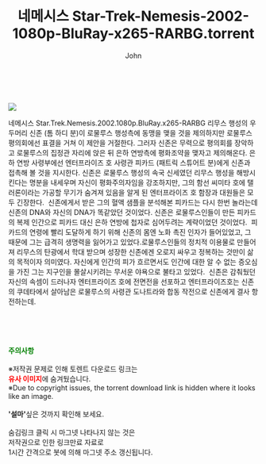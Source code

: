 ﻿---
layout: post
title:  "    네메시스 Star-Trek-Nemesis-2002-1080p-BluRay-x265-RARBG.torrent"
author: John
categories: [ 영화 ]
tags: [  ]
image: https://torrentrj54.com/uploadfile/full/60af7c74bd23c291b6fa5103acb550bea0f7c2a6.jpg 
description: "    네메시스 Star-Trek-Nemesis-2002-1080p-BluRay-x265-RARBG torrent 정보 공유"
toc: true
toc_sticky: true
---

<br>
<p><img src="https://torrentrj54.com/uploadfile/full/60af7c74bd23c291b6fa5103acb550bea0f7c2a6.jpg"/></p>
 네메시스 Star.Trek.Nemesis.2002.1080p.BluRay.x265-RARBG 리무스 행성의 우두머리 신존 (톰 하디 분)이 로물루스 행성측에 동맹을 맺을 것을 제의하지만 로물루스 평의회에선 표결을 거쳐 이 제안을 거절한다. 그러자 신존은 무력으로 평의회를 장악하고 로물루스의 집정관 자리에 앉은 뒤 은하 연방측에 평화조약을 맺자고 제의해온다. 은하 연방 사령부에선 엔터프라이즈 호 사령관 피카드 (패트릭 스튜어트 분)에게 신존과 접촉해 볼 것을 지시한다. 신존은 로물루스 행성의 속국 신세였던 리무스 행성을 해방시킨다는 명분을 내세우며 자신이 평화주의자임을 강조하지만, 그의 함선 씨미타 호에 탤러론이라는 가공할 무기가 숨겨져 있음을 알게 된 엔터프라이즈 호 함장과 대원들은 모두 긴장한다.  신존에게서 받은 그의 혈액 샘플을 분석해본 피카드는 다시 한번 놀라는데 신존의 DNA와 자신의 DNA가 똑같았던 것이었다. 신존은 로물루스인들이 만든 피카드의 복제 인간으로 피카드 대신 은하 연방에 첩자로 심어두려는 계략이었던 것이었다.  피카드의 연령에 빨리 도달하게 하기 위해 신존의 몸엔 노화 촉진 인자가 들어있었고, 그 때문에 그는 급격히 생명력을 잃어가고 있었다.로물루스인들의 정치적 이용물로 만들어져 리무스의 탄광에서 학대 받으며 성장한 신존에겐 오로지 싸우고 정복하는 것만이 삶의 목적이자 의미였다. 자신에게 인간의 피가 흐르면서도 인간에 대한 알 수 없는 증오심을 가진 그는 지구인을 몰살시키려는 무서운 야욕으로 불타고 있었다.  신존은 감춰뒀던 자신의 속셈이 드러나자 엔터프라이즈 호에 전면전을 선포하고 엔터프라이즈호는 신존의 쿠데타에서 살아남은 로물루스의 사령관 도나트라와 합동 작전으로 신존에게 결사 항전하는데. 
    
<br><br><br>
<p data-ke-size="size16"><b><span style="color: green;">주의사항</span></b><br /><br />※저작권 문제로 인해 토렌트 다운로드 링크는<br /><b><span style="color: red;">유사 이미지</span></b>에 숨겨뒀습니다.<br />※Due to copyright issues, the torrent download link is hidden where it looks like an image.<br /><br /><b>'설마'</b>싶은 것까지 확인해 보세요.<br /><br />숨김링크 클릭 시 마그넷 나타나지 않는 것은<br />저작권으로 인한 링크만료 자료로<br />1시간 간격으로 봇에 의해 마그넷 주소 갱신됩니다.</p>
